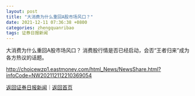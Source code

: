 ```yaml
---
layout: post
title: "大消费为什么重回A股市场风口？"
date: 2021-12-11 07:36:38 +0800
categories: zhengquanribao
tags: 证券日报新闻
---
```

大消费为什么重回A股市场风口？
消费股行情是否已经启动，会否“王者归来”成为各方热议的话题。

<http://choicewzp1.eastmoney.com/html_News/NewsShare.html?infoCode=NW202112112210369054>

[返回证券日报新闻](//finews.withounder.com/zhengquanribao/)｜[返回首页](//finews.withounder.com/)